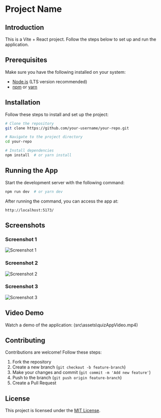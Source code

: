 # Project Name

## Introduction
This is a Vite + React project. Follow the steps below to set up and run the application.

## Prerequisites
Make sure you have the following installed on your system:
- [Node.js](https://nodejs.org/) (LTS version recommended)
- [npm](https://www.npmjs.com/) or [yarn](https://yarnpkg.com/)

## Installation
Follow these steps to install and set up the project:

```bash
# Clone the repository
git clone https://github.com/your-username/your-repo.git

# Navigate to the project directory
cd your-repo

# Install dependencies
npm install  # or yarn install
```

## Running the App
Start the development server with the following command:

```bash
npm run dev  # or yarn dev
```

After running the command, you can access the app at:
```
http://localhost:5173/
```

## Screenshots
### Screenshot 1
![Screenshot 1](path/to/screenshot1.png)

### Screenshot 2
![Screenshot 2](path/to/screenshot2.png)

### Screenshot 3
![Screenshot 3](path/to/screenshot3.png)

## Video Demo
Watch a demo of the application:
(src\assets\quizAppVideo.mp4)
## Contributing
Contributions are welcome! Follow these steps:
1. Fork the repository
2. Create a new branch (`git checkout -b feature-branch`)
3. Make your changes and commit (`git commit -m 'Add new feature'`)
4. Push to the branch (`git push origin feature-branch`)
5. Create a Pull Request

## License
This project is licensed under the [MIT License](LICENSE).

